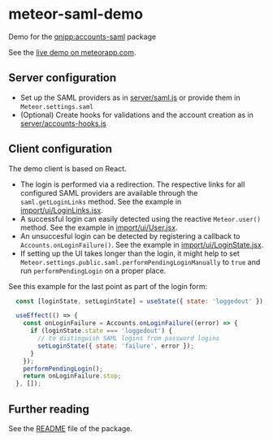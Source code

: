 # meteor-saml-demo

Demo for the [qnipp:accounts-saml](https://atmospherejs.com/qnipp/accounts-saml) package

See the [live demo on meteorapp.com](https://meteor-saml-demo.meteorapp.com/).

## Server configuration

* Set up the SAML providers as in [server/saml.js](./server/saml.js) or provide them in `Meteor.settings.saml`
* (Optional) Create hooks for validations and the account creation as in [server/accounts-hooks.js](./server/account-hooks.js)

## Client configuration

The demo client is based on React.

* The login is performed via a redirection. The respective links for all configured SAML providers are available through the `saml.getLoginLinks` method. See the example in [import/ui/LoginLinks.jsx](./import/ui/LoginLinks.jsx).
* A successful login can easily detected using the reactive `Meteor.user()` method. See the example in [import/ui/User.jsx](./import/ui/User.jsx).
* An unsuccesful login can be detected by registering a callback to `Accounts.onLoginFailure()`. See the example in [import/ui/LoginState.jsx](./import/ui/LoginState.jsx).
* If setting up the UI takes longer than the login, it might help to set `Meteor.settings.public.saml.performPendingLoginManually` to `true` and run `performPendingLogin` on a proper place.

See this example for the last point as part of the login form:

```js
  const [loginState, setLoginState] = useState({ state: 'loggedout' });

  useEffect(() => {
    const onLoginFailure = Accounts.onLoginFailure((error) => {
      if (loginState.state === 'loggedout') {
        // to distinguish SAML logins from password logins
        setLoginState({ state: 'failure', error });
      }
    });
    performPendingLogin();
    return onLoginFailure.stop;
  }, []);
```

## Further reading

See the [README](./packages/meteor-accounts-saml/README.md) file of the package.

